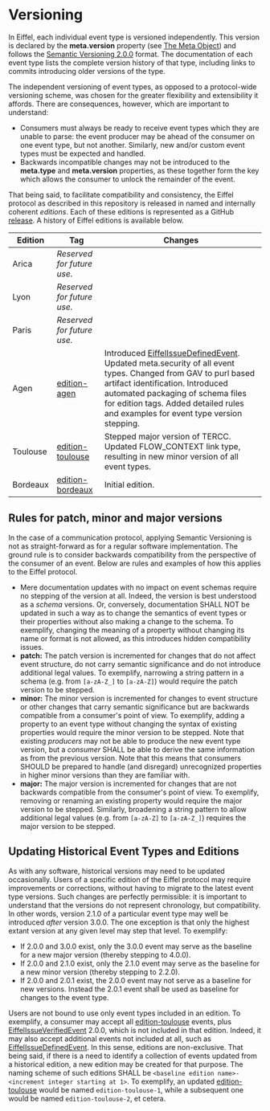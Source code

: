 <!---
   Copyright 2017 Ericsson AB.
   For a full list of individual contributors, please see the commit history.

   Licensed under the Apache License, Version 2.0 (the "License");
   you may not use this file except in compliance with the License.
   You may obtain a copy of the License at

       http://www.apache.org/licenses/LICENSE-2.0

   Unless required by applicable law or agreed to in writing, software
   distributed under the License is distributed on an "AS IS" BASIS,
   WITHOUT WARRANTIES OR CONDITIONS OF ANY KIND, either express or implied.
   See the License for the specific language governing permissions and
   limitations under the License.
--->

# Versioning
In Eiffel, each individual event type is versioned independently. This version is declared by the __meta.version__ property (see [The Meta Object](./the-meta-object.md)) and follows the [Semantic Versioning 2.0.0](http://semver.org/spec/v2.0.0.html) format. The documentation of each event type lists the complete version history of that type, including links to commits introducing older versions of the type.

The independent versioning of event types, as opposed to a protocol-wide versioning scheme, was chosen for the greater flexibility and extensibility it affords. There are consequences, however, which are important to understand:
* Consumers must always be ready to receive event types which they are unable to parse: the event producer may be ahead of the consumer on one event type, but not another. Similarly, new and/or custom event types must be expected and handled.
* Backwards incompatible changes may not be introduced to the __meta.type__ and __meta.version__ properties, as these together form the key which allows the consumer to unlock the remainder of the event.

That being said, to facilitate compatibility and consistency, the Eiffel protocol as described in this repository is released in named and internally coherent _editions_. Each of these editions is represented as a GitHub [release](https://github.com/Ericsson/eiffel/releases). A history of Eiffel editions is available below.

| Edition   | Tag                                                 | Changes                                          |
| --------- | --------------------------------------------------- | ------------------------------------------------ |
| Arica  | _Reserved for future use._  | |
| Lyon  | _Reserved for future use._  | |
| Paris  | _Reserved for future use._  | |
| Agen  | [edition-agen](../../../tree/edition-agen)  | Introduced [EiffelIssueDefinedEvent](../eiffel-vocabulary/EiffelIssueDefinedEvent.md). Updated meta.security of all event types. Changed from GAV to purl based artifact identification. Introduced automated packaging of schema files for edition tags. Added detailed rules and examples for event type version stepping. |
| Toulouse  | [edition-toulouse](../../../tree/edition-toulouse)  | Stepped major version of TERCC. Updated FLOW_CONTEXT link type, resulting in new minor version of all event types. |
| Bordeaux  | [edition-bordeaux](../../../tree/edition-bordeaux)  | Initial edition. |

## Rules for patch, minor and major versions
In the case of a communication protocol, applying Semantic Versioning is not as straight-forward as for a regular software implementation. The ground rule is to consider backwards compatibility from the perspective of the consumer of an event. Below are rules and examples of how this applies to the Eiffel protocol.

* Mere documentation updates with no impact on event schemas require no stepping of the version at all. Indeed, the version is best understood as a _schema_ versions. Or, conversely, documentation SHALL NOT be updated in such a way as to change the semantics of event types or their properties without also making a change to the schema. To exemplify, changing the meaning of a property without changing its name or format is not allowed, as this introduces hidden compatibility issues.
* __patch:__ The patch version is incremented for changes that do not affect event structure, do not carry semantic significance and do not introduce additional legal values. To exemplify, narrowing a string pattern in a schema (e.g. from `[a-zA-Z_]` to `[a-zA-Z]`) would require the patch version to be stepped.
* __minor:__ The minor version is incremented for changes to event structure or other changes that carry semantic significance but are backwards compatible from a consumer's point of view. To exemplify, adding a property to an event type without changing the syntax of existing properties would require the minor version to be stepped. Note that existing _producers_ may not be able to produce the new event type version, but a _consumer_ SHALL be able to derive the same information as from the previous version. Note that this means that consumers SHOULD be prepared to handle (and disregard) unrecognized properties in higher minor versions than they are familiar with.
* __major:__ The major version is incremented for changes that are not backwards compatible from the consumer's point of view. To exemplify, removing or renaming an existing property would require the major version to be stepped. Similarly, broadening a string pattern to allow additional legal values (e.g. from `[a-zA-Z]` to `[a-zA-Z_]`) requires the major version to be stepped.

## Updating Historical Event Types and Editions
As with any software, historical versions may need to be updated occasionally. Users of a specific edition of the Eiffel protocol may require improvements or corrections, without having to migrate to the latest event type versions. Such changes are perfectly permissible: it is important to understand that the versions do not represent chronology, but compatibility. In other words, version 2.1.0 of a particular event type may well be introduced _after_ version 3.0.0. The one exception is that only the highest extant version at any given level may step that level. To exemplify:

* If 2.0.0 and 3.0.0 exist, only the 3.0.0 event may serve as the baseline for a new major version (thereby stepping to 4.0.0).
* If 2.0.0 and 2.1.0 exist, only the 2.1.0 event may serve as the baseline for a new minor version (thereby stepping to 2.2.0).
* If 2.0.0 and 2.0.1 exist, the 2.0.0 event may not serve as a baseline for new versions. Instead the 2.0.1 event shall be used as baseline for changes to the event type.

Users are not bound to use only event types included in an edition. To exemplify, a consumer may accept all [edition-toulouse](../../../tree/edition-toulouse) events, plus [EiffelIssueVerifiedEvent](../eiffel-vocabulary/EiffelIssueVerifiedEvent.md) 2.0.0, which is not included in that edition. Indeed, it may also accept additional events not included at all, such as [EiffelIssueDefinedEvent](../eiffel-vocabulary/EiffelIssueDefinedEvent.md). In this sense, editions are non-exclusive. That being said, if there is a need to identify a collection of events updated from a historical edition, a new edition may be created for that purpose. The naming scheme of such editions SHALL be `<baseline edition name>-<increment integer starting at 1>`. To exemplify, an updated [edition-toulouse](../../../tree/edition-toulouse) would be named `edition-toulouse-1`, while a subsequent one would be named `edition-toulouse-2`, et cetera.
